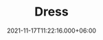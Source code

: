 ---
title: Dress
date: 2021-11-17T11:22:16.000+06:00
description: Dress
price: '90.00'
priceBefore: ''
shortDescription: Dress
productID: "6"
images:
- image: "/uploads/Black-Dress.png"
- image: "/uploads/Olive-Dress.png"
- image: "/uploads/Rust-Dress.png"

---
